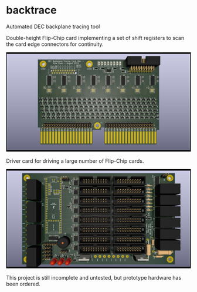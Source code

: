 # backtrace
Automated DEC backplane tracing tool

Double-height Flip-Chip card implementing a set of shift registers to scan the card edge 
connectors for continuity.

![Flip-Chip card render](/backplane_tracer/backplane_tracer_v5_front.jpg)

Driver card for driving a large number of Flip-Chip cards.

![driver card render](/backplane_tracer_driver/backplane_tracer_driver_front.jpg)

This project is still incomplete and untested, but prototype hardware has been ordered. 
